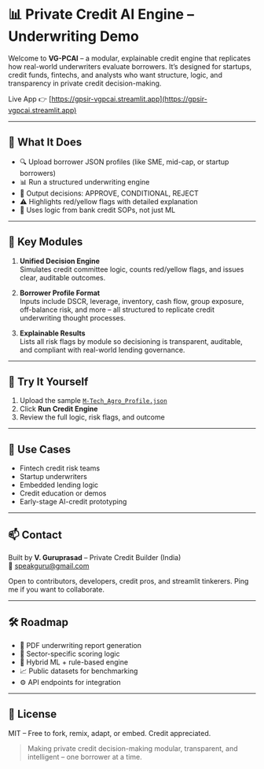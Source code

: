 # 📊 Private Credit AI Engine – Underwriting Demo

Welcome to **VG-PCAI** – a modular, explainable credit engine that replicates how real-world underwriters evaluate borrowers. It’s designed for startups, credit funds, fintechs, and analysts who want structure, logic, and transparency in private credit decision-making.

Live App 👉 [https://gpsir-vgpcai.streamlit.app](https://gpsir-vgpcai.streamlit.app)

---

## 🚀 What It Does

- 🔍 Upload borrower JSON profiles (like SME, mid-cap, or startup borrowers)
- 📊 Run a structured underwriting engine
- 🧠 Output decisions: APPROVE, CONDITIONAL, REJECT
- ⚠️ Highlights red/yellow flags with detailed explanation
- 🧾 Uses logic from bank credit SOPs, not just ML

---

## 🧠 Key Modules

1. **Unified Decision Engine**  
   Simulates credit committee logic, counts red/yellow flags, and issues clear, auditable outcomes.

2. **Borrower Profile Format**  
   Inputs include DSCR, leverage, inventory, cash flow, group exposure, off-balance risk, and more – all structured to replicate credit underwriting thought processes.

3. **Explainable Results**  
   Lists all risk flags by module so decisioning is transparent, auditable, and compliant with real-world lending governance.

---

## 🧪 Try It Yourself

1. Upload the sample [`M-Tech_Agro_Profile.json`](./M-Tech_Agro_Profile.json)
2. Click **Run Credit Engine**
3. Review the full logic, risk flags, and outcome

---

## 💼 Use Cases

- Fintech credit risk teams
- Startup underwriters
- Embedded lending logic
- Credit education or demos
- Early-stage AI-credit prototyping

---

## 📫 Contact

Built by **V. Guruprasad** – Private Credit Builder (India)  
📧 speakguru@gmail.com

Open to contributors, developers, credit pros, and streamlit tinkerers. Ping me if you want to collaborate.

---

## 🛠️ Roadmap

- 📄 PDF underwriting report generation
- 🔁 Sector-specific scoring logic
- 🤖 Hybrid ML + rule-based engine
- 📈 Public datasets for benchmarking
- ⚙️ API endpoints for integration

---

## 📜 License

MIT – Free to fork, remix, adapt, or embed. Credit appreciated.

> Making private credit decision-making modular, transparent, and intelligent – one borrower at a time.
